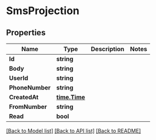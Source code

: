 # SmsProjection

## Properties

Name | Type | Description | Notes
------------ | ------------- | ------------- | -------------
**Id** | **string** |  | 
**Body** | **string** |  | 
**UserId** | **string** |  | 
**PhoneNumber** | **string** |  | 
**CreatedAt** | [**time.Time**](time.Time) |  | 
**FromNumber** | **string** |  | 
**Read** | **bool** |  | 

[[Back to Model list]](../README#documentation-for-models) [[Back to API list]](../README#documentation-for-api-endpoints) [[Back to README]](../README)


